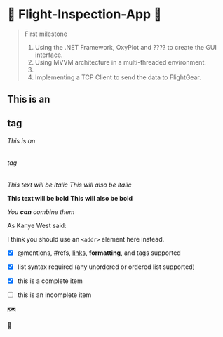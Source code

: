 # :flight_departure:	Flight-Inspection-App :flight_arrival:	


> First milestone
> 1) Using the .NET Framework, OxyPlot and ???? to create the GUI interface.
> 2) Using MVVM architecture in a multi-threaded environment.
> 3)
> 4) Implementing a TCP Client to send the data to FlightGear.







## This is an <h2> tag
###### This is an <h6> tag

*This text will be italic*
_This will also be italic_

**This text will be bold**
__This will also be bold__

_You **can** combine them_

As Kanye West said:



I think you should use an
`<addr>` element here instead.


- [x] @mentions, #refs, [links](), **formatting**, and <del>tags</del> supported
- [x] list syntax required (any unordered or ordered list supported)
- [x] this is a complete item
- [ ] this is an incomplete item




:world_map:

:compass:	
